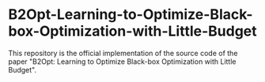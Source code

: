 # B2Opt-Learning-to-Optimize-Black-box-Optimization-with-Little-Budget
This repository is the official implementation of the source code of the paper "B2Opt: Learning to Optimize Black-box Optimization with Little Budget".
